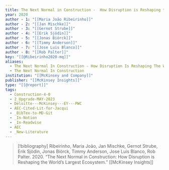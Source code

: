 ```yaml
---
title: The Next Normal in Construction -  How Disruption is Reshaping the World’s Largest Ecosystem
year: 2020
author - 1: "[[Maria João Ribeirinho]]"
author - 2: "[[Jan Mischke]]"
author - 3: "[[Gernot Strube]]"
author - 4: "[[Erik Sjödin]]"
author - 5: "[[Jonas Biörck]]"
author - 6: "[[Timmy Anderson]]"
author - 7: "[[Jose Luis Blanco]]"
author - 8: "[[Rob Palter]]"
key: "[[@Ribeirinho2020-mq]]"
aliases:
  - The Next Normal In Construction - How Disruption Is Reshaping The World’s Largest Ecosystem
  - The Next Normal In Construction
institution: "[[McKinsey and Company]]"
publisher: "[[McKinsey Insights]]"
type: "[[@report]]"
tags:
  - Construction-4-0
  - 2_Upgrade-MAY-2023
  - Deloitte---McKinsey---EY---PWC
  - AEC-Cited-Lit-for-Jacqui
  - _BibTex-to-MD-Git
  - _In-Notion
  - _In-Readwise
  - AEC
  - _New-Literature
---
```


> [!bibliography]
> Ribeirinho, Maria João, Jan Mischke, Gernot Strube, Erik Sjödin, Jonas Biörck, Timmy Anderson, Jose Luis Blanco, Rob Palter. 2020. “The Next Normal in Construction: How Disruption is Reshaping the World’s Largest Ecosystem.” [[McKinsey Insights]]